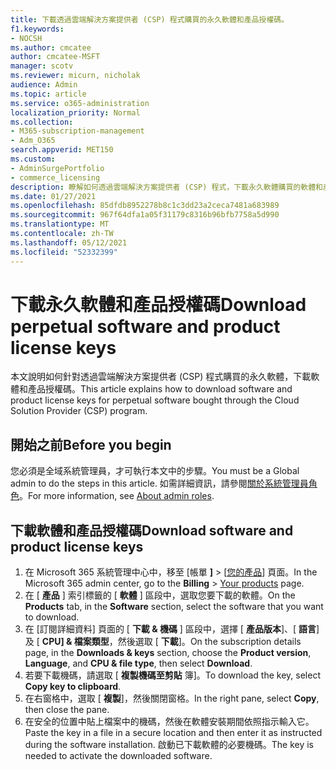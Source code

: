 ```yaml
---
title: 下載透過雲端解決方案提供者 (CSP) 程式購買的永久軟體和產品授權碼。
f1.keywords:
- NOCSH
ms.author: cmcatee
author: cmcatee-MSFT
manager: scotv
ms.reviewer: micurn, nicholak
audience: Admin
ms.topic: article
ms.service: o365-administration
localization_priority: Normal
ms.collection:
- M365-subscription-management
- Adm_O365
search.appverid: MET150
ms.custom:
- AdminSurgePortfolio
- commerce_licensing
description: 瞭解如何透過雲端解決方案提供者 (CSP) 程式，下載永久軟體購買的軟體和產品授權金鑰。
ms.date: 01/27/2021
ms.openlocfilehash: 85dfdb8952278b8c1c3dd23a2ceca7481a683989
ms.sourcegitcommit: 967f64dfa1a05f31179c8316b96bfb7758a5d990
ms.translationtype: MT
ms.contentlocale: zh-TW
ms.lasthandoff: 05/12/2021
ms.locfileid: "52332399"
---
```

# <a name="download-perpetual-software-and-product-license-keys"></a><span data-ttu-id="55381-103">下載永久軟體和產品授權碼</span><span class="sxs-lookup"><span data-stu-id="55381-103">Download perpetual software and product license keys</span></span>

<span data-ttu-id="55381-104">本文說明如何針對透過雲端解決方案提供者 (CSP) 程式購買的永久軟體，下載軟體和產品授權碼。</span><span class="sxs-lookup"><span data-stu-id="55381-104">This article explains how to download software and product license keys for perpetual software bought through the Cloud Solution Provider (CSP) program.</span></span>

## <a name="before-you-begin"></a><span data-ttu-id="55381-105">開始之前</span><span class="sxs-lookup"><span data-stu-id="55381-105">Before you begin</span></span>

<span data-ttu-id="55381-106">您必須是全域系統管理員，才可執行本文中的步驟。</span><span class="sxs-lookup"><span data-stu-id="55381-106">You must be a Global admin to do the steps in this article.</span></span> <span data-ttu-id="55381-107">如需詳細資訊，請參閱[關於系統管理員角色](../add-users/about-admin-roles.md)。</span><span class="sxs-lookup"><span data-stu-id="55381-107">For more information, see [About admin roles](../add-users/about-admin-roles.md).</span></span>

## <a name="download-software-and-product-license-keys"></a><span data-ttu-id="55381-108">下載軟體和產品授權碼</span><span class="sxs-lookup"><span data-stu-id="55381-108">Download software and product license keys</span></span>

1. <span data-ttu-id="55381-109">在 Microsoft 365 系統管理中心中，移至 [帳單 **]**  >  [<a href="https://go.microsoft.com/fwlink/p/?linkid=842054" target="_blank">您的產品</a>] 頁面。</span><span class="sxs-lookup"><span data-stu-id="55381-109">In the Microsoft 365 admin center, go to the **Billing** > <a href="https://go.microsoft.com/fwlink/p/?linkid=842054" target="_blank">Your products</a> page.</span></span>
2. <span data-ttu-id="55381-110">在 [ **產品** ] 索引標籤的 [ **軟體** ] 區段中，選取您要下載的軟體。</span><span class="sxs-lookup"><span data-stu-id="55381-110">On the **Products** tab, in the **Software** section, select the software that you want to download.</span></span>
3. <span data-ttu-id="55381-111">在 [訂閱詳細資料] 頁面的 [ **下載 & 機碼** ] 區段中，選擇 [ **產品版本**]、[ **語言**] 及 [ **CPU] & 檔案類型**，然後選取 [ **下載**]。</span><span class="sxs-lookup"><span data-stu-id="55381-111">On the subscription details page, in the **Downloads & keys** section, choose the **Product version**, **Language**, and **CPU & file type**, then select **Download**.</span></span>
4. <span data-ttu-id="55381-112">若要下載機碼，請選取 [ **複製機碼至剪貼** 簿]。</span><span class="sxs-lookup"><span data-stu-id="55381-112">To download the key, select **Copy key to clipboard**.</span></span>
5. <span data-ttu-id="55381-113">在右窗格中，選取 [ **複製**]，然後關閉窗格。</span><span class="sxs-lookup"><span data-stu-id="55381-113">In the right pane, select **Copy**, then close the pane.</span></span>
6. <span data-ttu-id="55381-114">在安全的位置中貼上檔案中的機碼，然後在軟體安裝期間依照指示輸入它。</span><span class="sxs-lookup"><span data-stu-id="55381-114">Paste the key in a file in a secure location and then enter it as instructed during the software installation.</span></span> <span data-ttu-id="55381-115">啟動已下載軟體的必要機碼。</span><span class="sxs-lookup"><span data-stu-id="55381-115">The key is needed to activate the downloaded software.</span></span>
